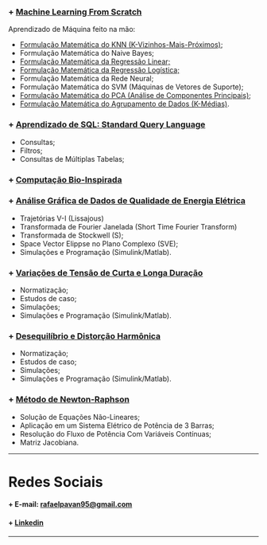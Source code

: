 ### + [Machine Learning From Scratch](https://github.com/rafaelpavan95/MSc_MachineLearning_DataMining)

Aprendizado de Máquina feito na mão:

- [Formulação Matemática do KNN (K-Vizinhos-Mais-Próximos)](https://nbviewer.jupyter.org/github/rafaelpavan95/MSc_MachineLearning_DataMining/blob/main/KNN_FROM_SCRATCH.ipynb);
- Formulação Matemática do Naive Bayes;
- [Formulação Matemática da Regressão Linear;](https://nbviewer.jupyter.org/github/rafaelpavan95/MSc_MachineLearning_DataMining/blob/main/LINEAR_REGRESSION_FROM_SCRATCH.ipynb)
- [Formulação Matemática da Regressão Logística;](https://nbviewer.jupyter.org/github/rafaelpavan95/MSc_MachineLearning_DataMining/blob/main/LOGISTIC_REGRESSION_FROM_SCRATCH.ipynb)
- Formulação Matemática da Rede Neural;
- Formulação Matemática do SVM (Máquinas de Vetores de Suporte);
- [Formulação Matemática do PCA (Análise de Componentes Principais)](https://nbviewer.jupyter.org/github/rafaelpavan95/MSc_MachineLearning_DataMining/blob/main/PCA_FROM_SCRATCH.ipynb);
- [Formulação Matemática do Agrupamento de Dados (K-Médias)](https://nbviewer.jupyter.org/github/rafaelpavan95/MSc_MachineLearning_DataMining/blob/main/KMEANS_FROM_SCRATCH.ipynb).

### + [Aprendizado de SQL: Standard Query Language](https://github.com/rafaelpavan95/Learning_SQL)
- Consultas;
- Filtros;
- Consultas de Múltiplas Tabelas;

### + [Computação Bio-Inspirada]()

### + [Análise Gráfica de Dados de Qualidade de Energia Elétrica](https://github.com/rafaelpavan95/MSc_Energy_Systems/tree/main/Power_Quality/Trabalho_IV)
- Trajetórias V-I (Lissajous)
- Transformada de Fourier Janelada (Short Time Fourier Transform)
- Transformada de Stockwell (S);
- Space Vector Elippse no Plano Complexo (SVE);
- Simulações e Programação (Simulink/Matlab).


### + [Variações de Tensão de Curta e Longa Duração](https://github.com/rafaelpavan95/MSc_Energy_Systems/tree/main/Power_Quality/Trabalho_II)
- Normatização;
- Estudos de caso;
- Simulações;
- Simulações e Programação (Simulink/Matlab).

### + [Desequilíbrio e Distorção Harmônica](https://github.com/rafaelpavan95/MSc_Energy_Systems/tree/main/Power_Quality/Trabalho_III)
- Normatização;
- Estudos de caso;
- Simulações;
- Simulações e Programação (Simulink/Matlab).

### + [Método de Newton-Raphson]()
- Solução de Equações Não-Lineares;
- Aplicação em um Sistema Elétrico de Potência de 3 Barras;
- Resolução do Fluxo de Potência Com Variáveis Contínuas;
- Matriz Jacobiana.  

____________________________________________

# Redes Sociais

#### + E-mail: rafaelpavan95@gmail.com
#### + [Linkedin](https://br.linkedin.com/in/engrafaelpavan)

___________________________________________
